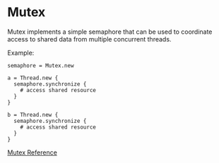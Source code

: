 # Mutex

Mutex implements a simple semaphore that can be used to coordinate access to
shared data from multiple concurrent threads.

Example:

    semaphore = Mutex.new

    a = Thread.new {
      semaphore.synchronize {
        # access shared resource
      }
    }

    b = Thread.new {
      semaphore.synchronize {
        # access shared resource
      }
    }

[Mutex Reference](https://ruby-doc.org/core-2.6/Mutex.html)